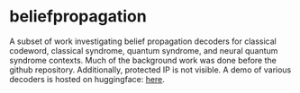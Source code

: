 # beliefpropagation
A subset of work investigating belief propagation decoders for classical codeword, classical syndrome, quantum syndrome, and neural quantum syndrome contexts. Much of the background work was done before the github repository. Additionally, protected IP is not visible. A demo of various decoders is hosted on huggingface: [here](https://huggingface.co/spaces/ramanodgers/BeliefPropagationDemo).
